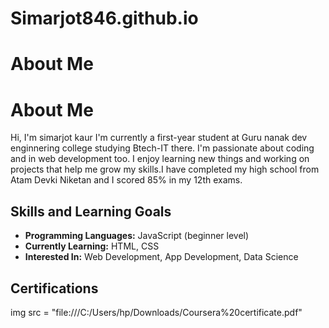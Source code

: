 # Simarjot846.github.io
# About Me
# About Me
Hi, I'm simarjot kaur 
I'm currently a first-year student at Guru nanak dev enginnering college studying Btech-IT there. I'm passionate about coding and in web development too. I enjoy learning new things and working on projects that help me grow my skills.I have completed my high school from Atam Devki Niketan and I scored 85% in my 12th exams.
## Skills and Learning Goals
- **Programming Languages:** JavaScript (beginner level)
- **Currently Learning:** HTML, CSS
- **Interested In:** Web Development, App Development, Data Science
## Certifications

img src = "file:///C:/Users/hp/Downloads/Coursera%20certificate.pdf"





